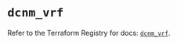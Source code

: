 # `dcnm_vrf`

Refer to the Terraform Registry for docs: [`dcnm_vrf`](https://registry.terraform.io/providers/ciscodevnet/dcnm/1.2.7/docs/resources/vrf).
